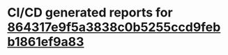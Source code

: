 # CI/CD generated reports for [864317e9f5a3838c0b5255ccd9febb1861ef9a83](https://github.com/hydephp/develop/commit/864317e9f5a3838c0b5255ccd9febb1861ef9a83)
